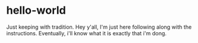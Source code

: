 # hello-world
Just keeping with tradition.
Hey y'all,
I'm just here following along with the instructions.
Eventually, i'll know what it is exactly that i'm dong.
